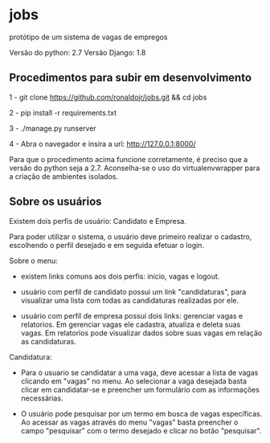 # jobs
protótipo de um sistema de vagas de empregos


Versão do python: 2.7
Versão Django: 1.8


Procedimentos para subir em desenvolvimento
-------------------------------------------

1 - git clone https://github.com/ronaldojr/jobs.git  && cd jobs

2 - pip install -r requirements.txt

3 - ./manage.py runserver

4 - Abra o navegador e insira a url: http://127.0.0.1:8000/

Para que o procedimento acima funcione corretamente, é preciso que a versão do python
seja a 2.7. Aconselha-se o uso do virtualenvwrapper para a criação de ambientes
isolados.


Sobre os usuários
-----------------

Existem dois perfis de usuário: Candidato e Empresa.

Para poder utilizar o sistema, o usuário deve primeiro realizar o cadastro,
escolhendo o perfil desejado e em seguida efetuar o login.


Sobre o menu:

- existem links comuns aos dois perfis: início, vagas e logout.

- usuário com perfíl de candidato possui um link "candidaturas", para 
visualizar uma lista com todas as candidaturas realizadas por ele.

- usuário com perfíl de empresa possuí dois links: gerenciar vagas e relatorios. 
Em gerenciar vagas ele cadastra, atualiza e deleta suas vagas. Em relatorios pode
visualizar dados sobre suas vagas em relação as candidaturas.


Candidatura:

- Para o usuario se candidatar a uma vaga, deve acessar a lista de vagas clicando
em "vagas" no menu. Ao selecionar a vaga desejada basta clicar em candidatar-se
e preencher um formulário com as informações necessárias.

- O usuário pode pesquisar por um termo em busca de vagas específicas. Ao acessar
as vagas através do menu "vagas" basta preencher o campo "pesquisar" com
o termo desejado e clicar no botão "pesquisar".








